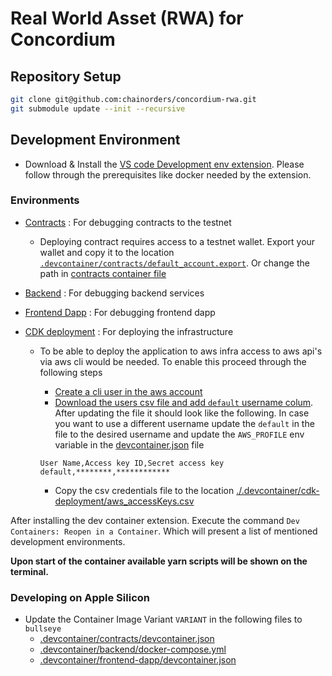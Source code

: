 # Real World Asset (RWA) for Concordium

## Repository Setup

```bash
git clone git@github.com:chainorders/concordium-rwa.git
git submodule update --init --recursive
```

## Development Environment

- Download & Install the [VS code Development env extension](https://marketplace.visualstudio.com/items?itemName=ms-vscode-remote.remote-containers). Please follow through the prerequisites like docker needed by the extension.

### Environments

- [Contracts](./contracts/README.md) : For debugging contracts to the testnet
  - Deploying contract requires access to a testnet wallet. Export your wallet and copy it to the location [`.devcontainer/contracts/default_account.export`](.devcontainer/contracts/default_account.export).
    Or change the path in [contracts container file](.devcontainer/contracts/devcontainer.json)
- [Backend](./backend/README.md) : For debugging backend services
- [Frontend Dapp](./frontend-dapp/README.md) : For debugging frontend dapp
- [CDK deployment](./cdk-deployment/README.md) : For deploying the infrastructure

  - To be able to deploy the application to aws infra access to aws api's via aws cli would be needed. To enable this proceed through the following steps

    - [Create a cli user in the aws account](https://docs.aws.amazon.com/IAM/latest/UserGuide/id_users_create.html#id_users_create_console)
    - [Download the users csv file and add `default` username colum](https://docs.aws.amazon.com/cli/latest/userguide/cli-authentication-user.html#cli-authentication-user-configure-csv). After updating the file it should look like the following. In case you want to use a different username update the `default` in the file to the desired username and update the `AWS_PROFILE` env variable in the [devcontainer.json](./.devcontainer/cdk-deployment/devcontainer.json) file

    ```csv
    User Name,Access key ID,Secret access key
    default,********,************

    ```

    - Copy the csv credentials file to the location [./.devcontainer/cdk-deployment/aws_accessKeys.csv](./.devcontainer/cdk-deployment/aws_accessKeys.csv)

After installing the dev container extension. Execute the command `Dev Containers: Reopen in a Container`.
Which will present a list of mentioned development environments.

**Upon start of the container available yarn scripts will be shown on the terminal.**

### Developing on Apple Silicon

- Update the Container Image Variant `VARIANT` in the following files to `bullseye`
  - [.devcontainer/contracts/devcontainer.json](.devcontainer/contracts/devcontainer.json)
  - [.devcontainer/backend/docker-compose.yml](.devcontainer/backend/docker-compose.yml)
  - [.devcontainer/frontend-dapp/devcontainer.json](.devcontainer/frontend-dapp/devcontainer.json)
